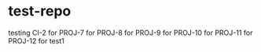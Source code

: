 # test-repo
testing CI-2
for PROJ-7
for PROJ-8
for PROJ-9
for PROJ-10
for PROJ-11
for PROJ-12
for test1
